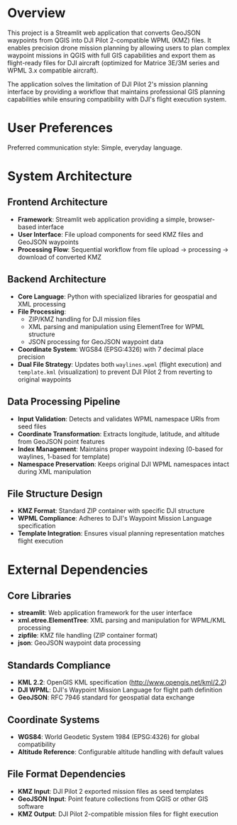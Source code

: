 # Overview

This project is a Streamlit web application that converts GeoJSON waypoints from QGIS into DJI Pilot 2-compatible WPML (KMZ) files. It enables precision drone mission planning by allowing users to plan complex waypoint missions in QGIS with full GIS capabilities and export them as flight-ready files for DJI aircraft (optimized for Matrice 3E/3M series and WPML 3.x compatible aircraft).

The application solves the limitation of DJI Pilot 2's mission planning interface by providing a workflow that maintains professional GIS planning capabilities while ensuring compatibility with DJI's flight execution system.

# User Preferences

Preferred communication style: Simple, everyday language.

# System Architecture

## Frontend Architecture
- **Framework**: Streamlit web application providing a simple, browser-based interface
- **User Interface**: File upload components for seed KMZ files and GeoJSON waypoints
- **Processing Flow**: Sequential workflow from file upload → processing → download of converted KMZ

## Backend Architecture
- **Core Language**: Python with specialized libraries for geospatial and XML processing
- **File Processing**: 
  - ZIP/KMZ handling for DJI mission files
  - XML parsing and manipulation using ElementTree for WPML structure
  - JSON processing for GeoJSON waypoint data
- **Coordinate System**: WGS84 (EPSG:4326) with 7 decimal place precision
- **Dual File Strategy**: Updates both `waylines.wpml` (flight execution) and `template.kml` (visualization) to prevent DJI Pilot 2 from reverting to original waypoints

## Data Processing Pipeline
- **Input Validation**: Detects and validates WPML namespace URIs from seed files
- **Coordinate Transformation**: Extracts longitude, latitude, and altitude from GeoJSON point features
- **Index Management**: Maintains proper waypoint indexing (0-based for waylines, 1-based for template)
- **Namespace Preservation**: Keeps original DJI WPML namespaces intact during XML manipulation

## File Structure Design
- **KMZ Format**: Standard ZIP container with specific DJI structure
- **WPML Compliance**: Adheres to DJI's Waypoint Mission Language specification
- **Template Integration**: Ensures visual planning representation matches flight execution

# External Dependencies

## Core Libraries
- **streamlit**: Web application framework for the user interface
- **xml.etree.ElementTree**: XML parsing and manipulation for WPML/KML processing
- **zipfile**: KMZ file handling (ZIP container format)
- **json**: GeoJSON waypoint data processing

## Standards Compliance
- **KML 2.2**: OpenGIS KML specification (http://www.opengis.net/kml/2.2)
- **DJI WPML**: DJI's Waypoint Mission Language for flight path definition
- **GeoJSON**: RFC 7946 standard for geospatial data exchange

## Coordinate Systems
- **WGS84**: World Geodetic System 1984 (EPSG:4326) for global compatibility
- **Altitude Reference**: Configurable altitude handling with default values

## File Format Dependencies
- **KMZ Input**: DJI Pilot 2 exported mission files as seed templates
- **GeoJSON Input**: Point feature collections from QGIS or other GIS software
- **KMZ Output**: DJI Pilot 2-compatible mission files for flight execution
